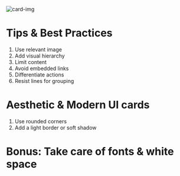 ![card-img](https://miro.medium.com/v2/resize:fit:720/format:webp/1*sxq2qL39ScdZZgBpZ6aVNw.png)

# Tips & Best Practices

1. Use relevant image
2. Add visual hierarchy
3. Limit content
4. Avoid embedded links
5. Differentiate actions
6. Resist lines for grouping

# Aesthetic & Modern UI cards

1. Use rounded corners
2. Add a light border or soft shadow

# Bonus: Take care of fonts & white space
